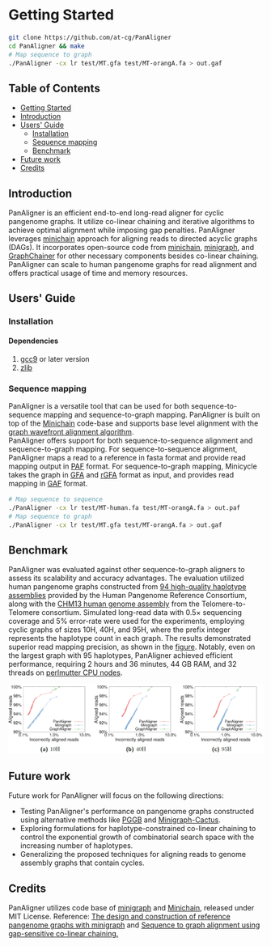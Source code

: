 # <a name="started"></a>Getting Started

```sh
git clone https://github.com/at-cg/PanAligner
cd PanAligner && make
# Map sequence to graph
./PanAligner -cx lr test/MT.gfa test/MT-orangA.fa > out.gaf
```

## Table of Contents

- [Getting Started](#started)
- [Introduction](#intro)
- [Users' Guide](#uguide)
  - [Installation](#install)
  - [Sequence mapping](#map)
  - [Benchmark](#bench)
- [Future work](#future_work)
- [Credits](#credit)

## <a name="intro"></a>Introduction

PanAligner is an efficient end-to-end long-read aligner for cyclic pangenome graphs. It utilize co-linear chaining and iterative algorithms to achieve optimal alignment while imposing gap penalties. PanAligner leverages [minichain](https://github.com/at-cg/minichain.git) approach for aligning reads to directed acyclic graphs (DAGs). It incorporates open-source code from [minichain](https://github.com/at-cg/minichain.git), [minigraph](https://github.com/lh3/minigraph.git), and [GraphChainer](https://github.com/algbio/GraphChainer.git) for other necessary components besides co-linear chaining. PanAligner can scale to human pangenome graphs for read alignment and offers practical usage of time and memory resources.

## <a name="uguide"></a>Users' Guide

### <a name="install"></a>Installation

#### Dependencies
1) [gcc9][gcc9] or later version
2) [zlib][zlib]


### <a name="map"></a>Sequence mapping
PanAligner is a versatile tool that can be used for both sequence-to-sequence mapping and sequence-to-graph mapping. PanAligner is built on top of the [Minichain][minichain] code-base and supports base level alignment with the [graph wavefront alignment algorithm][gwfa]. \
PanAligner offers support for both sequence-to-sequence alignment and sequence-to-graph mapping. For sequence-to-sequence alignment, PanAligner maps a read to a reference in fasta format and provide read mapping output in [PAF][paf] format. For sequence-to-graph mapping, Minicycle takes the graph in [GFA][gfa1] and [rGFA][rGFA] format as input, and provides read mapping in [GAF][gaf] format.

```sh
# Map sequence to sequence
./PanAligner -cx lr test/MT-human.fa test/MT-orangA.fa > out.paf
# Map sequence to graph
./PanAligner -cx lr test/MT.gfa test/MT-orangA.fa > out.gaf
```

## <a name="bench"></a>Benchmark

PanAligner was evaluated against other sequence-to-graph aligners to assess its scalability and accuracy advantages. The evaluation utilized human pangenome graphs constructed from [94 high-quality haplotype assemblies](https://github.com/human-pangenomics/HPP_Year1_Assemblies) provided by the Human Pangenome Reference Consortium, along with the [CHM13 human genome assembly](https://www.ncbi.nlm.nih.gov/assembly/GCA_009914755.4) from the Telomere-to-Telomere consortium. Simulated long-read data with 0.5× sequencing coverage and 5% error-rate were used for the experiments, employing cyclic graphs of sizes 10H, 40H, and 95H, where the prefix integer represents the haplotype count in each graph. The results demonstrated superior read mapping precision, as shown in the [figure](#Plot). Notably, even on the largest graph with 95 haplotypes, PanAligner achieved efficient performance, requiring 2 hours and 36 minutes, 44 GB RAM, and 32 threads on [perlmutter CPU nodes](https://docs.nersc.gov/systems/perlmutter/architecture/#cpu-nodes).


<p align="center" id="Plot">
  <a href="./data/plot.png">
    <img src="./data/plot.png" width="750" alt="Plot">
  </a>
</p>

 
## <a name="future_work"></a>Future work

Future work for PanAligner will focus on the following directions:

- Testing PanAligner's performance on pangenome graphs constructed using alternative methods like [PGGB](https://www.biorxiv.org/content/10.1101/2023.04.05.535718v1) and [Minigraph-Cactus](https://www.biorxiv.org/content/10.1101/2022.10.06.511217v2).
- Exploring formulations for haplotype-constrained co-linear chaining to control the exponential growth of combinatorial search space with the increasing number of haplotypes.
- Generalizing the proposed techniques for aligning reads to genome assembly graphs that contain cycles.


## <a name="credit"></a>Credits
PanAligner utilizes code base of [minigraph](https://github.com/lh3/minigraph.git) and [Minichain][minichain], released under MIT License.
Reference: [The design and construction of reference pangenome graphs with minigraph][paper_1] and [Sequence to graph alignment using gap-sensitive co-linear chaining.][paper_2]

[gwfa]: https://arxiv.org/abs/2206.13574
[paper_1]: https://genomebiology.biomedcentral.com/articles/10.1186/s13059-020-02168-z
[paper_2]: https://www.biorxiv.org/content/10.1101/2022.08.29.505691v2
[minichain]: https://github.com/at-cg/minichain
[zlib]: http://zlib.net/
[gcc9]: http://zlib.net/
[rgfa]: https://github.com/lh3/gfatools/blob/master/doc/rGFA.md
[gfa1]: https://github.com/GFA-spec/GFA-spec/blob/master/GFA1.md
[gaf]: https://github.com/lh3/gfatools/blob/master/doc/rGFA.md#the-graph-alignment-format-gaf
[paf]: https://github.com/lh3/miniasm/blob/master/PAF.md
